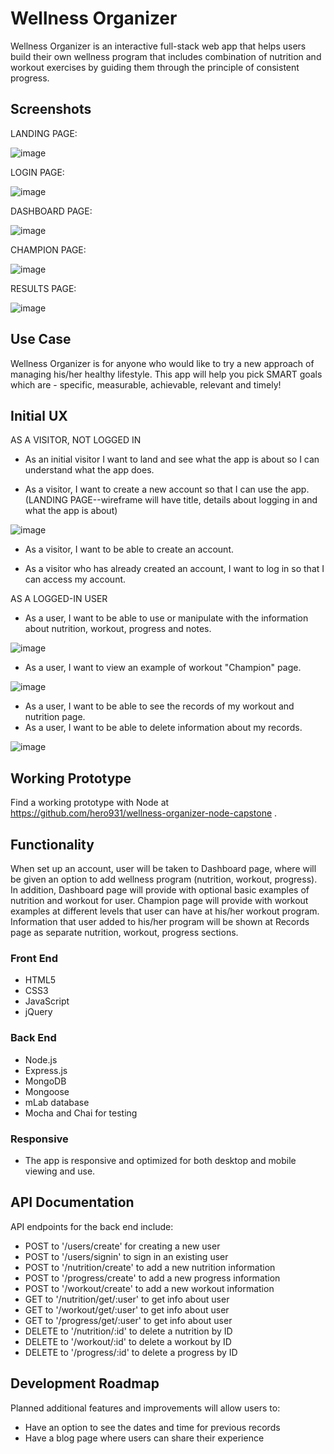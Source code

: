 # Wellness Organizer

Wellness Organizer is an interactive full-stack web app that helps users build their own wellness program that includes combination of nutrition and workout exercises by guiding them through the principle of consistent progress.

## Screenshots


LANDING PAGE:

![image](https://github.com/hero931/wellness-organizer-node-capstone/blob/master/github-images/landing-page.png)


LOGIN PAGE:

![image](https://github.com/hero931/wellness-organizer-node-capstone/blob/master/github-images/login-page.png)


DASHBOARD PAGE:

![image](https://github.com/hero931/wellness-organizer-node-capstone/blob/master/github-images/dashboard-page.png)


CHAMPION PAGE:

![image](https://github.com/hero931/wellness-organizer-node-capstone/blob/master/github-images/champion-page.png)


RESULTS PAGE:

![image](https://github.com/hero931/wellness-organizer-node-capstone/blob/master/github-images/results-page.png)

## Use Case
Wellness Organizer is for anyone who would like to try a new approach of managing his/her healthy lifestyle. This app will help you pick SMART goals which are - specific, measurable, achievable, relevant and timely!

## Initial UX

AS A VISITOR, NOT LOGGED IN

* As an initial visitor I want to land and see what the app is about so I can understand what the app does.

* As a visitor, I want to create a new account so that I can use the app.
(LANDING PAGE--wireframe will have title, details about logging in and what the app is about)

![image](https://user-images.githubusercontent.com/31460531/38281464-b9378a54-3778-11e8-86cd-483168b65aa6.png)

* As a visitor, I want to be able to create an account.

* As a visitor who has already created an account, I want to log in so that I can access my account.

AS A LOGGED-IN USER

* As a user, I want to be able to use or manipulate with the information about nutrition, workout, progress and notes.

![image](https://user-images.githubusercontent.com/31460531/38281511-da1a1a70-3778-11e8-8649-41b018881a1f.png)

* As a user, I want to view an example of workout "Champion" page.

![image](https://user-images.githubusercontent.com/31460531/38281544-002a7b42-3779-11e8-95cf-d60b55b107b2.png)

* As a user, I want to be able to see the records of my workout and nutrition page.
* As a user, I want to be able to delete information about my records.

![image](https://user-images.githubusercontent.com/31460531/38281559-1dae963a-3779-11e8-985d-ae2083112d30.png)


## Working Prototype
Find a working prototype with Node at https://github.com/hero931/wellness-organizer-node-capstone .

## Functionality
When set up an account, user will be taken to Dashboard page, where will be given an option to add wellness program (nutrition, workout, progress). In addition, Dashboard page will provide with optional basic examples of nutrition and workout for user. Champion page will provide with workout examples at different levels that user can have at his/her workout program. Information that user added to his/her program will be shown at Records page as separate nutrition, workout, progress sections.

### Front End
* HTML5
* CSS3
* JavaScript
* jQuery

### Back End
* Node.js
* Express.js
* MongoDB
* Mongoose
* mLab database
* Mocha and Chai for testing

### Responsive
* The app is responsive and optimized for both desktop and mobile viewing and use.

## API Documentation
API endpoints for the back end include:
* POST to '/users/create' for creating a new user
* POST to '/users/signin' to sign in an existing user
* POST to '/nutrition/create' to add a new nutrition information
* POST to '/progress/create' to add a new progress information
* POST to '/workout/create' to add a new workout information
* GET to '/nutrition/get/:user' to get info about user
* GET to '/workout/get/:user' to get info about user
* GET to '/progress/get/:user' to get info about user
* DELETE to '/nutrition/:id' to delete a nutrition by ID
* DELETE to '/workout/:id' to delete a workout by ID
* DELETE to '/progress/:id' to delete a progress by ID

## Development Roadmap
Planned additional features and improvements will allow users to:
* Have an option to see the dates and time for previous records
* Have a blog page where users can share their experience

